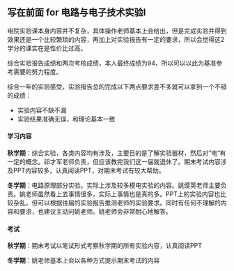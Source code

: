 ## 写在前面 for 电路与电子技术实验I

电院实验课本身内容并不复杂，具体操作老师基本上会给出，但是完成实验并得到效果还是一个比较繁琐的内容，再加上对实验报告有一定的要求，所以会觉得这2学分的课实在是性价比过高。

综合实验报告成绩和两次考核成绩，本人最终成绩为94，所以可以以此为基准参考需要的努力程度。

综合一年的实验感受，实验报告总的完成以下两点要求差不多就可以拿到一个不错的成绩：

* 实验内容不缺不漏
* 实验结果准确无误，和理论基本一致

#### 学习内容

**秋学期**：综合实验，各类内容均有涉及，主要目的是了解实验器材，然后对”电“有一定的概念。祁才军老师负责，但应该教完我们这一届就退休了。期末考试内容涉及PPT内容较多，认真阅读PPT，对期末考试有较大帮助。

**冬学期**：电路原理部分实验。实际上涉及较多模电实验的内容。姚缨英老师主要负责。姚老师虽然看上去事情很多，实际上事情也是真的多。PPT上的实验内容也比较杂乱，但可以根据往届的实验报告推测老师的实验要求。同时有任何不理解的内容和要求，也建议主动问姚老师。姚老师会非常耐心地解答。

#### 考试

**秋学期**：期末考试以笔试形式考察秋学期的所有实验内容，认真阅读PPT

**冬学期**：姚老师基本上会以各种方式提示期末考试的内容